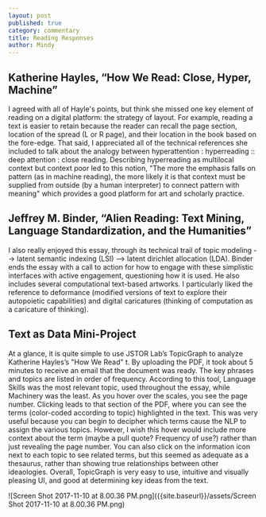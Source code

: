 ```yaml
---
layout: post
published: true
category: commentary
title: Reading Responses
author: Mindy
---
```

## Katherine Hayles, “How We Read: Close, Hyper, Machine”

I agreed with all of Hayle's points, but think she missed one key element of reading on a digital platform: the strategy of layout. For example, reading a text is easier to retain because the reader can recall the page section, location of the spread (L or R page), and their location in the book based on the fore-edge. That said, I appreciated all of the technical references she included to talk about the analogy between hyperattention : hyperreading :: deep attention : close reading. Describing hyperreading as multilocal context but context poor led to this notion, "The more the emphasis falls on pattern (as in machine reading), the more likely it is that context must be supplied from outside (by a human interpreter) to connect pattern with meaning" which provides a good platform for art and scholarly practice.  


## Jeffrey M. Binder, “Alien Reading: Text Mining, Language Standardization, and the Humanities”

I also really enjoyed this essay, through its technical trail of topic modeling --> latent semantic indexing (LSI) --> latent dirichlet allocation (LDA). Binder ends the essay with a call to action for how to engage with these simplistic interfaces with active engagement, questioning how it is used. He also includes several computational text-based artworks. I particularly liked the reference to deformance (modified versions of text to explore their autopoietic capabilities) and digital caricatures (thinking of computation as a caricature of thinking). 

## Text as Data Mini-Project

At a glance, it is quite simple to use JSTOR Lab’s TopicGraph to analyze Katherine Hayles’s "How We Read" t. By uploading the PDF, it took about 5 minutes to receive an email that the document was ready. The key phrases and topics are listed in order of frequency. According to this tool, Language Skills was the most relevant topic, used throughout the essay, while Machinery was the least. As you hover over the scales, you see the page number. Clicking leads to that section of the PDF, where you can see the terms (color-coded according to topic) highlighted in the text. This was very useful because you can begin to decipher which terms cause the NLP to assign the various topics. However, I  wish this hover would include more context about the term (maybe a pull quote? Frequency of use?) rather than just revealing the page number. You can also click on the information icon next to each topic to see related terms, but this seemed as adequate as a thesaurus, rather than showing true relationships between other ideaologies. Overall, TopicGraph is very easy to use, intuitive and visually pleasing UI, and good at determining key ideas from the text. 

![Screen Shot 2017-11-10 at 8.00.36 PM.png]({{site.baseurl}}/assets/Screen Shot 2017-11-10 at 8.00.36 PM.png)

